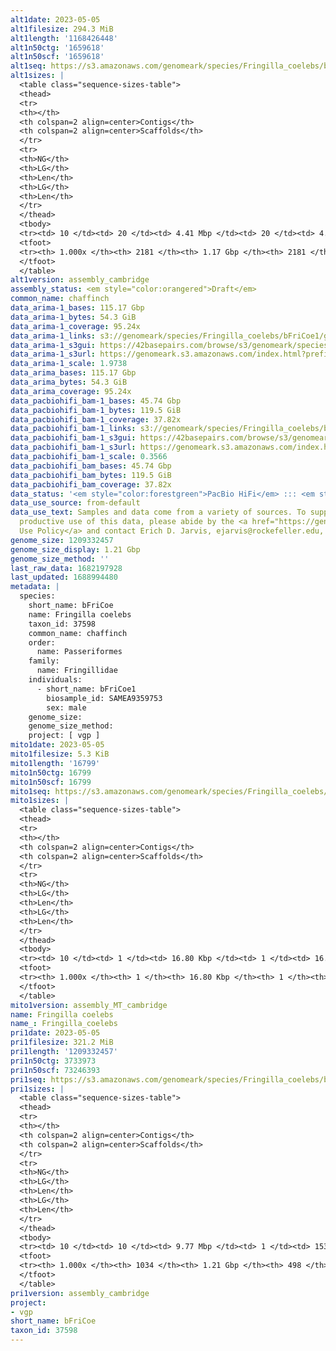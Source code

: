 ```yaml
---
alt1date: 2023-05-05
alt1filesize: 294.3 MiB
alt1length: '1168426448'
alt1n50ctg: '1659618'
alt1n50scf: '1659618'
alt1seq: https://s3.amazonaws.com/genomeark/species/Fringilla_coelebs/bFriCoe1/assembly_cambridge/bFriCoe1.alt.asm.20230505.fasta.gz
alt1sizes: |
  <table class="sequence-sizes-table">
  <thead>
  <tr>
  <th></th>
  <th colspan=2 align=center>Contigs</th>
  <th colspan=2 align=center>Scaffolds</th>
  </tr>
  <tr>
  <th>NG</th>
  <th>LG</th>
  <th>Len</th>
  <th>LG</th>
  <th>Len</th>
  </tr>
  </thead>
  <tbody>
  <tr><td> 10 </td><td> 20 </td><td> 4.41 Mbp </td><td> 20 </td><td> 4.41 Mbp </td></tr><tr><td> 20 </td><td> 52 </td><td> 3.23 Mbp </td><td> 52 </td><td> 3.23 Mbp </td></tr><tr><td> 30 </td><td> 93 </td><td> 2.59 Mbp </td><td> 93 </td><td> 2.59 Mbp </td></tr><tr><td> 40 </td><td> 143 </td><td> 2.10 Mbp </td><td> 143 </td><td> 2.10 Mbp </td></tr><tr style="background-color:#cccccc;"><td> 50 </td><td> 207 </td><td> 1.66 Mbp </td><td> 207 </td><td> 1.66 Mbp </td></tr><tr><td> 60 </td><td> 285 </td><td> 1.34 Mbp </td><td> 285 </td><td> 1.34 Mbp </td></tr><tr><td> 70 </td><td> 387 </td><td> 1.02 Mbp </td><td> 387 </td><td> 1.02 Mbp </td></tr><tr><td> 80 </td><td> 527 </td><td> 0.69 Mbp </td><td> 527 </td><td> 0.69 Mbp </td></tr><tr><td> 90 </td><td> 770 </td><td> 328.51 Kbp </td><td> 770 </td><td> 328.51 Kbp </td></tr><tr><td> 100 </td><td> 2181 </td><td> 6.14 Kbp </td><td> 2181 </td><td> 6.14 Kbp </td></tr></tbody>
  <tfoot>
  <tr><th> 1.000x </th><th> 2181 </th><th> 1.17 Gbp </th><th> 2181 </th><th> 1.17 Gbp </th></tr>
  </tfoot>
  </table>
alt1version: assembly_cambridge
assembly_status: <em style="color:orangered">Draft</em>
common_name: chaffinch
data_arima-1_bases: 115.17 Gbp
data_arima-1_bytes: 54.3 GiB
data_arima-1_coverage: 95.24x
data_arima-1_links: s3://genomeark/species/Fringilla_coelebs/bFriCoe1/genomic_data/arima/<br>
data_arima-1_s3gui: https://42basepairs.com/browse/s3/genomeark/species/Fringilla_coelebs/bFriCoe1/genomic_data/arima/
data_arima-1_s3url: https://genomeark.s3.amazonaws.com/index.html?prefix=species/Fringilla_coelebs/bFriCoe1/genomic_data/arima/
data_arima-1_scale: 1.9738
data_arima_bases: 115.17 Gbp
data_arima_bytes: 54.3 GiB
data_arima_coverage: 95.24x
data_pacbiohifi_bam-1_bases: 45.74 Gbp
data_pacbiohifi_bam-1_bytes: 119.5 GiB
data_pacbiohifi_bam-1_coverage: 37.82x
data_pacbiohifi_bam-1_links: s3://genomeark/species/Fringilla_coelebs/bFriCoe1/genomic_data/pacbio_hifi/<br>
data_pacbiohifi_bam-1_s3gui: https://42basepairs.com/browse/s3/genomeark/species/Fringilla_coelebs/bFriCoe1/genomic_data/pacbio_hifi/
data_pacbiohifi_bam-1_s3url: https://genomeark.s3.amazonaws.com/index.html?prefix=species/Fringilla_coelebs/bFriCoe1/genomic_data/pacbio_hifi/
data_pacbiohifi_bam-1_scale: 0.3566
data_pacbiohifi_bam_bases: 45.74 Gbp
data_pacbiohifi_bam_bytes: 119.5 GiB
data_pacbiohifi_bam_coverage: 37.82x
data_status: '<em style="color:forestgreen">PacBio HiFi</em> ::: <em style="color:forestgreen">Arima</em>'
data_use_source: from-default
data_use_text: Samples and data come from a variety of sources. To support fair and
  productive use of this data, please abide by the <a href="https://genome10k.soe.ucsc.edu/data-use-policies/">Data
  Use Policy</a> and contact Erich D. Jarvis, ejarvis@rockefeller.edu, with any questions.
genome_size: 1209332457
genome_size_display: 1.21 Gbp
genome_size_method: ''
last_raw_data: 1682197928
last_updated: 1688994480
metadata: |
  species:
    short_name: bFriCoe
    name: Fringilla coelebs
    taxon_id: 37598
    common_name: chaffinch
    order:
      name: Passeriformes
    family:
      name: Fringillidae
    individuals:
      - short_name: bFriCoe1
        biosample_id: SAMEA9359753
        sex: male
    genome_size:
    genome_size_method:
    project: [ vgp ]
mito1date: 2023-05-05
mito1filesize: 5.3 KiB
mito1length: '16799'
mito1n50ctg: 16799
mito1n50scf: 16799
mito1seq: https://s3.amazonaws.com/genomeark/species/Fringilla_coelebs/bFriCoe1/assembly_MT_cambridge/bFriCoe1.MT.20230505.fasta.gz
mito1sizes: |
  <table class="sequence-sizes-table">
  <thead>
  <tr>
  <th></th>
  <th colspan=2 align=center>Contigs</th>
  <th colspan=2 align=center>Scaffolds</th>
  </tr>
  <tr>
  <th>NG</th>
  <th>LG</th>
  <th>Len</th>
  <th>LG</th>
  <th>Len</th>
  </tr>
  </thead>
  <tbody>
  <tr><td> 10 </td><td> 1 </td><td> 16.80 Kbp </td><td> 1 </td><td> 16.80 Kbp </td></tr><tr><td> 20 </td><td> 1 </td><td> 16.80 Kbp </td><td> 1 </td><td> 16.80 Kbp </td></tr><tr><td> 30 </td><td> 1 </td><td> 16.80 Kbp </td><td> 1 </td><td> 16.80 Kbp </td></tr><tr><td> 40 </td><td> 1 </td><td> 16.80 Kbp </td><td> 1 </td><td> 16.80 Kbp </td></tr><tr style="background-color:#cccccc;"><td> 50 </td><td> 1 </td><td style="background-color:#ff8888;"> 16.80 Kbp </td><td> 1 </td><td style="background-color:#ff8888;"> 16.80 Kbp </td></tr><tr><td> 60 </td><td> 1 </td><td> 16.80 Kbp </td><td> 1 </td><td> 16.80 Kbp </td></tr><tr><td> 70 </td><td> 1 </td><td> 16.80 Kbp </td><td> 1 </td><td> 16.80 Kbp </td></tr><tr><td> 80 </td><td> 1 </td><td> 16.80 Kbp </td><td> 1 </td><td> 16.80 Kbp </td></tr><tr><td> 90 </td><td> 1 </td><td> 16.80 Kbp </td><td> 1 </td><td> 16.80 Kbp </td></tr><tr><td> 100 </td><td> 1 </td><td> 16.80 Kbp </td><td> 1 </td><td> 16.80 Kbp </td></tr></tbody>
  <tfoot>
  <tr><th> 1.000x </th><th> 1 </th><th> 16.80 Kbp </th><th> 1 </th><th> 16.80 Kbp </th></tr>
  </tfoot>
  </table>
mito1version: assembly_MT_cambridge
name: Fringilla coelebs
name_: Fringilla_coelebs
pri1date: 2023-05-05
pri1filesize: 321.2 MiB
pri1length: '1209332457'
pri1n50ctg: 3733973
pri1n50scf: 73246393
pri1seq: https://s3.amazonaws.com/genomeark/species/Fringilla_coelebs/bFriCoe1/assembly_cambridge/bFriCoe1.pri.asm.20230505.fasta.gz
pri1sizes: |
  <table class="sequence-sizes-table">
  <thead>
  <tr>
  <th></th>
  <th colspan=2 align=center>Contigs</th>
  <th colspan=2 align=center>Scaffolds</th>
  </tr>
  <tr>
  <th>NG</th>
  <th>LG</th>
  <th>Len</th>
  <th>LG</th>
  <th>Len</th>
  </tr>
  </thead>
  <tbody>
  <tr><td> 10 </td><td> 10 </td><td> 9.77 Mbp </td><td> 1 </td><td> 153.47 Mbp </td></tr><tr><td> 20 </td><td> 25 </td><td> 7.44 Mbp </td><td> 2 </td><td> 117.29 Mbp </td></tr><tr><td> 30 </td><td> 43 </td><td> 5.89 Mbp </td><td> 3 </td><td> 114.83 Mbp </td></tr><tr><td> 40 </td><td> 66 </td><td> 4.79 Mbp </td><td> 5 </td><td> 73.43 Mbp </td></tr><tr style="background-color:#cccccc;"><td> 50 </td><td> 94 </td><td style="background-color:#88ff88;"> 3.73 Mbp </td><td> 6 </td><td style="background-color:#88ff88;"> 73.25 Mbp </td></tr><tr><td> 60 </td><td> 131 </td><td> 2.88 Mbp </td><td> 9 </td><td> 37.13 Mbp </td></tr><tr><td> 70 </td><td> 180 </td><td> 2.16 Mbp </td><td> 13 </td><td> 22.46 Mbp </td></tr><tr><td> 80 </td><td> 249 </td><td> 1.47 Mbp </td><td> 19 </td><td> 15.57 Mbp </td></tr><tr><td> 90 </td><td> 359 </td><td> 0.77 Mbp </td><td> 33 </td><td> 3.18 Mbp </td></tr><tr><td> 100 </td><td> 1034 </td><td> 1.00 Kbp </td><td> 498 </td><td> 1.00 Kbp </td></tr></tbody>
  <tfoot>
  <tr><th> 1.000x </th><th> 1034 </th><th> 1.21 Gbp </th><th> 498 </th><th> 1.21 Gbp </th></tr>
  </tfoot>
  </table>
pri1version: assembly_cambridge
project:
- vgp
short_name: bFriCoe
taxon_id: 37598
---
```

